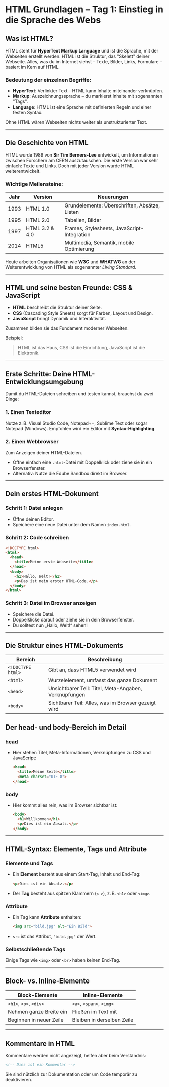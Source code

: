 # HTML Grundlagen – Tag 1: Einstieg in die Sprache des Webs

## Was ist HTML?

HTML steht für **HyperText Markup Language** und ist die Sprache, mit der Webseiten erstellt werden. HTML ist die Struktur, das "Skelett" deiner Webseite. Alles, was du im Internet siehst – Texte, Bilder, Links, Formulare – basiert im Kern auf HTML.

### Bedeutung der einzelnen Begriffe:
- **HyperText**: Verlinkter Text – HTML kann Inhalte miteinander verknüpfen.
- **Markup**: Auszeichnungssprache – du markierst Inhalte mit sogenannten "Tags".
- **Language**: HTML ist eine Sprache mit definierten Regeln und einer festen Syntax.

Ohne HTML wären Webseiten nichts weiter als unstrukturierter Text.

---

## Die Geschichte von HTML

HTML wurde 1989 von **Sir Tim Berners-Lee** entwickelt, um Informationen zwischen Forschern am CERN auszutauschen. Die erste Version war sehr einfach: Texte und Links. Doch mit jeder Version wurde HTML weiterentwickelt.

### Wichtige Meilensteine:
| Jahr | Version | Neuerungen |
|------|---------|------------|
| 1993 | HTML 1.0 | Grundelemente: Überschriften, Absätze, Listen |
| 1995 | HTML 2.0 | Tabellen, Bilder |
| 1997 | HTML 3.2 & 4.0 | Frames, Stylesheets, JavaScript-Integration |
| 2014 | HTML5 | Multimedia, Semantik, mobile Optimierung |

Heute arbeiten Organisationen wie **W3C** und **WHATWG** an der Weiterentwicklung von HTML als sogenannter *Living Standard*.

---

## HTML und seine besten Freunde: CSS & JavaScript

- **HTML** beschreibt die Struktur deiner Seite.
- **CSS** (Cascading Style Sheets) sorgt für Farben, Layout und Design.
- **JavaScript** bringt Dynamik und Interaktivität.

Zusammen bilden sie das Fundament moderner Webseiten.

Beispiel:
> HTML ist das Haus, CSS ist die Einrichtung, JavaScript ist die Elektronik.

---

## Erste Schritte: Deine HTML-Entwicklungsumgebung

Damit du HTML-Dateien schreiben und testen kannst, brauchst du zwei Dinge:

### 1. Einen Texteditor
Nutze z. B. Visual Studio Code, Notepad++, Sublime Text oder sogar Notepad (Windows). Empfohlen wird ein Editor mit **Syntax-Highlighting**.

### 2. Einen Webbrowser
Zum Anzeigen deiner HTML-Dateien.
- Öffne einfach eine `.html`-Datei mit Doppelklick oder ziehe sie in ein Browserfenster.
- Alternativ: Nutze die Edube Sandbox direkt im Browser.

---

## Dein erstes HTML-Dokument

### Schritt 1: Datei anlegen
- Öffne deinen Editor.
- Speichere eine neue Datei unter dem Namen `index.html`.

### Schritt 2: Code schreiben
```html
<!DOCTYPE html>
<html>
  <head>
    <title>Meine erste Webseite</title>
  </head>
  <body>
    <h1>Hallo, Welt!</h1>
    <p>Das ist mein erster HTML-Code.</p>
  </body>
</html>
```

### Schritt 3: Datei im Browser anzeigen
- Speichere die Datei.
- Doppelklicke darauf oder ziehe sie in dein Browserfenster.
- Du solltest nun „Hallo, Welt!“ sehen!

---

## Die Struktur eines HTML-Dokuments

| Bereich | Beschreibung |
|--------|--------------|
| `<!DOCTYPE html>` | Gibt an, dass HTML5 verwendet wird |
| `<html>` | Wurzelelement, umfasst das ganze Dokument |
| `<head>` | Unsichtbarer Teil: Titel, Meta-Angaben, Verknüpfungen |
| `<body>` | Sichtbarer Teil: Alles, was im Browser gezeigt wird |

## Der head- und body-Bereich im Detail

### head
- Hier stehen Titel, Meta-Informationen, Verknüpfungen zu CSS und JavaScript:
  ```html
  <head>
    <title>Meine Seite</title>
    <meta charset="UTF-8">
  </head>
  ```

### body
- Hier kommt alles rein, was im Browser sichtbar ist:
  ```html
  <body>
    <h1>Willkommen</h1>
    <p>Dies ist ein Absatz.</p>
  </body>
  ```

<div style="page-break-after: always;"></div>

---

## HTML-Syntax: Elemente, Tags und Attribute

### Elemente und Tags
- Ein **Element** besteht aus einem Start-Tag, Inhalt und End-Tag:
  ```html
  <p>Dies ist ein Absatz.</p>
  ```
- Der **Tag** besteht aus spitzen Klammern (`< >`), z. B. `<h1>` oder `<img>`.

### Attribute
- Ein Tag kann **Attribute** enthalten:
  ```html
  <img src="bild.jpg" alt="Ein Bild">
  ```
- `src` ist das Attribut, `"bild.jpg"` der Wert.

### Selbstschließende Tags
Einige Tags wie `<img>` oder `<br>` haben keinen End-Tag.

---

## Block- vs. Inline-Elemente

| Block-Elemente | Inline-Elemente |
|----------------|------------------|
| `<h1>`, `<p>`, `<div>` | `<a>`, `<span>`, `<img>` |
| Nehmen ganze Breite ein | Fließen im Text mit |
| Beginnen in neuer Zeile | Bleiben in derselben Zeile |

---

## Kommentare in HTML

Kommentare werden nicht angezeigt, helfen aber beim Verständnis:
```html
<!-- Dies ist ein Kommentar -->
```

Sie sind nützlich zur Dokumentation oder um Code temporär zu deaktivieren.


